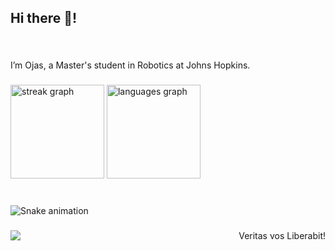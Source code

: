 <!---# Hi there :wave:

<img src="/Docs/profile.gif" data-canonical-src="/Docs/profile.gif" width="300" height="250" align="right"/> 

I’m Ojas, a Master's student in Robotics at Johns Hopkins.

- 👀 My research lies in Robotics, Medical Images, 3D Vision, and their applications.
- 🔭 I'm a robot enthusiast and I'm keen on building AI-powered robots.
- 📫 Please send direct emails to me if you're interested in my projects.
- 🤩 Look forward to collaborating on any interesting Robotics/ROS development project.


jmz3/jmz3 is a ✨ special ✨ repository because its `README.md` (this file) appears on your GitHub profile.
You can click the Preview link to take a look at your changes.



![Jeremy's GitHub stats](https://github-readme-stats.vercel.app/api?username=jmz3&show=reviews,discussions_started,discussions_answered,prs_merged,prs_merged_percentage)
--->
<h2 align="left">Hi there 👋!</h2>

###

<br clear="both">

<p align="left">I’m Ojas, a Master's student in Robotics at Johns Hopkins.</p>

###

<div align="left">
  <img src="https://streak-stats.demolab.com?user=jmz3&locale=en&mode=weekly&theme=default&hide_border=false&border_radius=5" height="150" alt="streak graph"  />
  <img src="https://github-readme-stats.vercel.app/api/top-langs?username=jmz3&locale=en&hide_title=true&layout=compact&card_width=320&langs_count=6&theme=default&hide_border=false" height="150" alt="languages graph"  />
</div>

###

<br clear="both">

<img src="https://raw.githubusercontent.com/ojas/ojas200/output/snake.svg" alt="Snake animation" />

###

<img align="left" src="https://profile-counter.glitch.me/ojas200/count.svg?"  />

###

<p align="right">Veritas vos Liberabit!</p>

###
